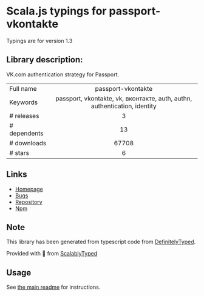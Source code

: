 
# Scala.js typings for passport-vkontakte

Typings are for version 1.3

## Library description:
VK.com authentication strategy for Passport.

|                    |                 |
| ------------------ | :-------------: |
| Full name          | passport-vkontakte |
| Keywords           | passport, vkontakte, vk, вконтакте, auth, authn, authentication, identity |
| # releases         | 3 |
| # dependents       | 13 |
| # downloads        | 67708 |
| # stars            | 6 |

## Links
- [Homepage](https://github.com/stevebest/passport-vkontakte#readme)
- [Bugs](http://github.com/stevebest/passport-vkontakte/issues)
- [Repository](https://github.com/stevebest/passport-vkontakte)
- [Npm](https://www.npmjs.com/package/passport-vkontakte)
    


## Note
This library has been generated from typescript code from [DefinitelyTyped](https://definitelytyped.org).

Provided with :purple_heart: from [ScalablyTyped](https://github.com/oyvindberg/ScalablyTyped)

## Usage
See [the main readme](../../readme.md) for instructions.


